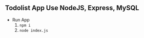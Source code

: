 ## Todolist App Use NodeJS, Express, MySQL
   * Run App
      1. ```npm i ```
      2. ```node index.js```
